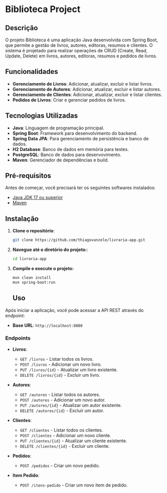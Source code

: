 # Biblioteca Project

## Descrição

O projeto Biblioteca é uma aplicação Java desenvolvida com Spring Boot, que permite a gestão de livros, autores, editoras, resumos e clientes. O sistema é projetado para realizar operações de CRUD (Create, Read, Update, Delete) em livros, autores, editoras, resumos e pedidos de livros.

## Funcionalidades

- **Gerenciamento de Livros**: Adicionar, atualizar, excluir e listar livros.
- **Gerenciamento de Autores**: Adicionar, atualizar, excluir e listar autores.
- **Gerenciamento de Clientes**: Adicionar, atualizar, excluir e listar clientes.
- **Pedidos de Livros**: Criar e gerenciar pedidos de livros.

## Tecnologias Utilizadas

- **Java**: Linguagem de programação principal.
- **Spring Boot**: Framework para desenvolvimento do backend.
- **Spring Data JPA**: Para gerenciamento de persistência e banco de dados.
- **H2 Database**: Banco de dados em memória para testes.
- **PostgreSQL**: Banco de dados para desenvovimento.
- **Maven**: Gerenciador de dependências e build.

## Pré-requisitos

Antes de começar, você precisará ter os seguintes softwares instalados:

- [Java JDK 17 ou superior](https://www.oracle.com/java/technologies/javase-jdk11-downloads.html)
- [Maven](https://maven.apache.org/download.cgi)

## Instalação

1. **Clone o repositório**:

   ```bash
   git clone https://github.com/thiagovanzele/livraria-app.git
    ```
2. **Navegue até o diretório do projeto:**:

   ```bash
   cd livraria-app
      ```
3. **Compile e execute o projeto:**

   ```bash
   mvn clean install
   mvn spring-boot:run
     ```

   ## Uso

Após iniciar a aplicação, você pode acessar a API REST através do endpoint:

- **Base URL**: `http://localhost:8080`

### Endpoints

- **Livros**:
  - `GET /livros` - Listar todos os livros.
  - `POST /livros` - Adicionar um novo livro.
  - `PUT /livros/{id}` - Atualizar um livro existente.
  - `DELETE /livros/{id}` - Excluir um livro.

- **Autores**:
  - `GET /autores` - Listar todos os autores.
  - `POST /autores` - Adicionar um novo autor.
  - `PUT /autores/{id}` - Atualizar um autor existente.
  - `DELETE /autores/{id}` - Excluir um autor.

- **Clientes**:
  - `GET /clientes` - Listar todos os clientes.
  - `POST /clientes` - Adicionar um novo cliente.
  - `PUT /clientes/{id}` - Atualizar um cliente existente.
  - `DELETE /clientes/{id}` - Excluir um cliente.

- **Pedidos**:
  - `POST /pedidos` - Criar um novo pedido.
 
- **Item Pedido**:
  - `POST /itens-pedido` - Criar um novo item de pedido.
